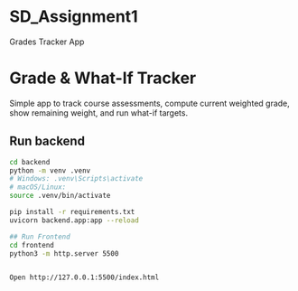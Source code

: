 # SD_Assignment1
Grades Tracker App

# Grade & What-If Tracker

Simple app to track course assessments, compute current weighted grade, show remaining weight, and run what-if targets.

## Run backend
```bash
cd backend
python -m venv .venv
# Windows: .venv\Scripts\activate
# macOS/Linux:
source .venv/bin/activate

pip install -r requirements.txt
uvicorn backend.app:app --reload

## Run Frontend
cd frontend
python3 -m http.server 5500


Open http://127.0.0.1:5500/index.html